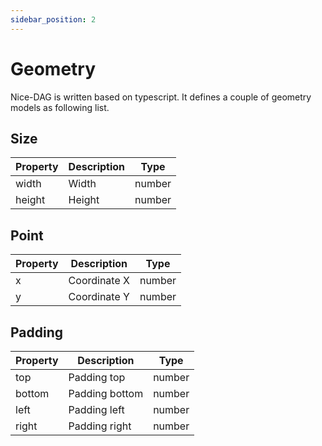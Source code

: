 ```yaml
---
sidebar_position: 2
---
```


# Geometry

Nice-DAG is written based on typescript. It defines a couple of geometry models as following list.

## Size

| Property | Description | Type   |
| -------- | ----------- | ------ |
| width    | Width  | number |
| height   | Height | number |

## Point

| Property | Description | Type   |
| -------- | ----------- | ------ |
| x        | Coordinate X            | number |
| y        | Coordinate Y            | number |

## Padding

| Property | Description    | Type   | 
| -------- | -------------- | ------ | 
| top      | Padding top    | number | 
| bottom   | Padding bottom | number | 
| left     | Padding left   | number | 
| right    | Padding right  | number | 